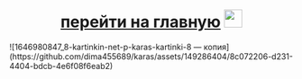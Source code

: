 <h1 align="center"><a href="https://dima455689.github.io/glavnaia/" target="_blank"> перейти на главную</a> 
<img src="https://dima455689.github.io/ctrl-c_ctrl-v/" height="32"/></h1>
 <!---Пример кода-->
 ![1646980847_8-kartinkin-net-p-karas-kartinki-8 — копия](https://github.com/dima455689/karas/assets/149286404/8c072206-d231-4404-bdcb-4e6f08f6eab2)
